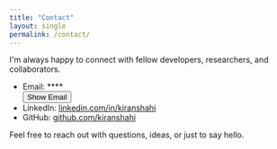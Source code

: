 ```yaml
---
title: "Contact"
layout: single
permalink: /contact/
---
```


I'm always happy to connect with fellow developers, researchers, and collaborators.

- Email: <span id="email-placeholder">****</span>  
  <button id="reveal-email">Show Email</button>
- LinkedIn: [linkedin.com/in/kiranshahi](https://www.linkedin.com/in/kiranshahi/)
- GitHub: [github.com/kiranshahi](https://github.com/kiranshahi)

Feel free to reach out with questions, ideas, or just to say hello.

<script src="{{ '/assets/js/contact.js' | relative_url }}" defer></script>
